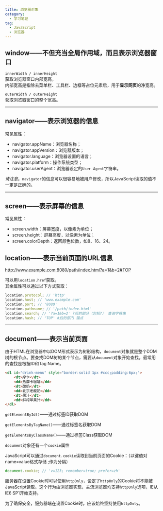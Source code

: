 ```yaml
---
title: 浏览器对象
category:
  - 学习笔记
tag:
  - JavaScript
  - 浏览器
---
```


## window——不但充当全局作用域，而且表示浏览器窗口

`innerWidth / innerHeight`  
获取浏览器窗口内部宽高。  
内部宽高是指除去菜单栏、工具栏、边框等占位元素后，用于**显示网页**的净宽高。

`outerWidth / outerHeight`  
获取浏览器窗口的整个宽高。

* * *

## navigator——表示浏览器的信息

常见属性：

*   navigator.appName：浏览器名称；
*   navigator.appVersion：浏览器版本；
*   navigator.language：浏览器设置的语言；
*   navigator.platform：操作系统类型；
*   navigator.userAgent：浏览器设定的`User-Agent`字符串。

_请注意_，`navigator`的信息可以很容易地被用户修改，所以JavaScript读取的值不一定是正确的。

* * *

## screen——表示屏幕的信息

常见属性：

*   screen.width：屏幕宽度，以像素为单位；
*   screen.height：屏幕高度，以像素为单位；
*   screen.colorDepth：返回颜色位数，如8、16、24。


## location——表示当前页面的URL信息

http://www.example.com:8080/path/index.html?a=1&b=2#TOP

可以用`location.href`获取。  
其余属性可以通过以下方式获取：

```js
location.protocol; // 'http'
location.host; // 'www.example.com'
location.port; // '8080'
location.pathname; // '/path/index.html'
location.search; // '?a=1&b=2' ?后的部分（包括?） 查询字符串
location.hash; // 'TOP' #后的部门 锚点
```



* * *

## document——表示当前页面

由于HTML在浏览器中以DOM形式表示为树形结构，`document`对象就是整个DOM树的根节点。要查找DOM树的某个节点，需要从`document`对象开始查找。最常用的查找是根据ID和Tag Name。

```html
<dl id="drink-menu" style="border:solid 1px #ccc;padding:6px;">
    <dt>摩卡</dt>
    <dd>热摩卡咖啡</dd>
    <dt>酸奶</dt>
    <dd>北京老酸奶</dd>
    <dt>果汁</dt>
    <dd>鲜榨苹果汁</dd>
</dl>
```

`getElementById()`——通过标签ID获取DOM

`getElementsByTagName()`——通过标签名获取DOM

`getElementsByClassName()`——通过标签Class获取DOM

`document`对象还有一个`cookie`属性

JavaScript可以通过`document.cookie`读取到当前页面的Cookie：（以键值对name=value格式存储 ;作为分隔）

```js
document.cookie; // 'v=123; remember=true; prefer=zh'
```

服务器在设置Cookie时可以使用`httpOnly`，设定了`httpOnly`的Cookie将不能被JavaScript读取。这个行为由浏览器实现，主流浏览器均支持`httpOnly`选项，IE从IE6 SP1开始支持。

为了确保安全，服务器端在设置Cookie时，应该始终坚持使用`httpOnly`。